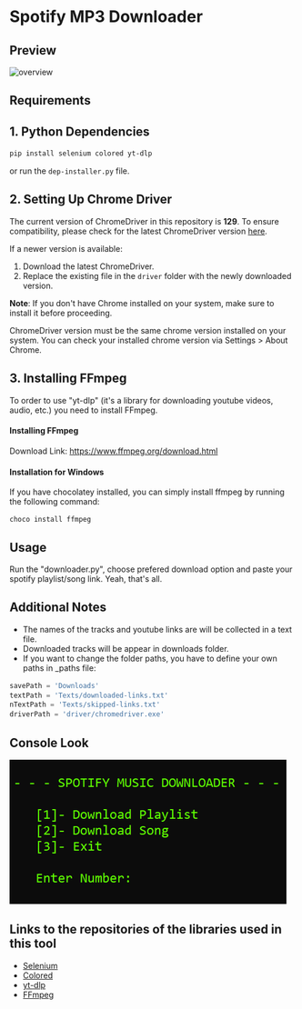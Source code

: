 # Spotify MP3 Downloader

## Preview

![overview](./assets/overview.gif)

## Requirements

## 1. Python Dependencies

```bash
pip install selenium colored yt-dlp
```

or run the `dep-installer.py` file.

## 2. Setting Up Chrome Driver

The current version of ChromeDriver in this repository is **129**. To ensure compatibility, please check for the latest ChromeDriver version [here](https://googlechromelabs.github.io/chrome-for-testing/).

If a newer version is available:
1. Download the latest ChromeDriver.
2. Replace the existing file in the `driver` folder with the newly downloaded version.

**Note**: If you don't have Chrome installed on your system, make sure to install it before proceeding.

ChromeDriver version must be the same chrome version installed on your system. You can check your installed chrome version via Settings > About Chrome.

## 3. Installing FFmpeg 

To order to use "yt-dlp" (it's a library for downloading youtube videos, audio, etc.) you need to install FFmpeg.

#### Installing FFmpeg

Download Link: <https://www.ffmpeg.org/download.html>

#### Installation for Windows

If you have chocolatey installed, you can simply install ffmpeg by running the following command:

    choco install ffmpeg

## Usage

Run the "downloader.py", choose prefered download option and paste your spotify playlist/song link. Yeah, that's all.

## Additional Notes

- The names of the tracks and youtube links are will be collected in a text file.
- Downloaded tracks will be appear in downloads folder.
- If you want to change the folder paths, you have to define your own paths in \_paths file:

```py
savePath = 'Downloads'
textPath = 'Texts/downloaded-links.txt'
nTextPath = 'Texts/skipped-links.txt'
driverPath = 'driver/chromedriver.exe'
```

## Console Look

![console look](./assets/console.png)

## Links to the repositories of the libraries used in this tool

- [Selenium](https://github.com/SeleniumHQ/Selenium)
- [Colored](https://gitlab.com/dslackw/colored)
- [yt-dlp](https://github.com/yt-dlp/yt-dlp)
- [FFmpeg](https://ffmpeg.org/)
